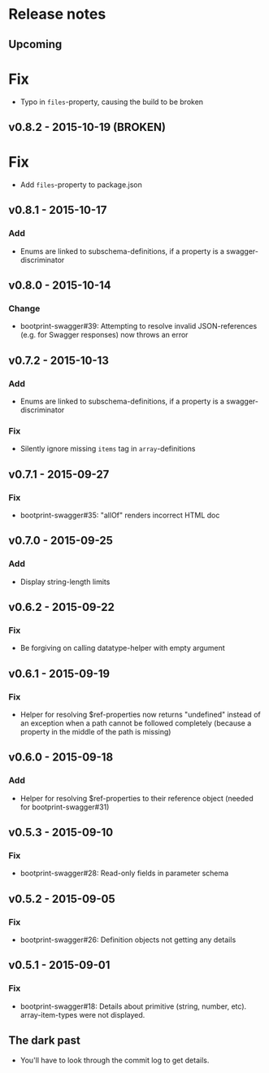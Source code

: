 # Release notes

## Upcoming

# Fix

* Typo in `files`-property, causing the build to be broken

## v0.8.2 - 2015-10-19 (BROKEN)

# Fix

* Add `files`-property to package.json

## v0.8.1 - 2015-10-17

### Add

* Enums are linked to subschema-definitions, if a property is a swagger-discriminator

## v0.8.0 - 2015-10-14

### Change

* bootprint-swagger#39: Attempting to resolve invalid JSON-references (e.g. for Swagger responses) 
  now throws an error

## v0.7.2 - 2015-10-13 

### Add

* Enums are linked to subschema-definitions, if a property is a swagger-discriminator 

### Fix

* Silently ignore missing `items` tag in `array`-definitions

## v0.7.1 - 2015-09-27
### Fix

* bootprint-swagger#35: "allOf" renders incorrect HTML doc

## v0.7.0 - 2015-09-25
### Add

* Display string-length limits

## v0.6.2 - 2015-09-22
### Fix 

* Be forgiving on calling datatype-helper with empty argument

## v0.6.1 - 2015-09-19
### Fix

* Helper for resolving $ref-properties now returns "undefined" instead of an exception
  when a path cannot be followed completely (because a property in the middle of the path 
  is missing)

## v0.6.0 - 2015-09-18
### Add

* Helper for resolving $ref-properties to their reference object (needed for bootprint-swagger#31)

## v0.5.3 - 2015-09-10
### Fix

* bootprint-swagger#28: Read-only fields in parameter schema

## v0.5.2 - 2015-09-05
### Fix

* bootprint-swagger#26: Definition objects not getting any details

## v0.5.1 - 2015-09-01
### Fix

* bootprint-swagger#18: Details about primitive (string, number, etc). array-item-types were not displayed.

## The dark past

* You'll have to look through the commit log to get details.

